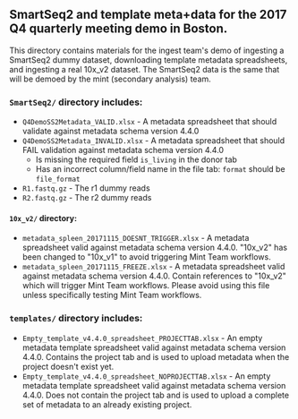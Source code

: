 ## SmartSeq2 and template meta+data for the 2017 Q4 quarterly meeting demo in Boston.

This directory contains materials for the ingest team's demo of ingesting a SmartSeq2 dummy dataset, downloading template metadata spreadsheets, and ingesting a real 10x_v2 dataset. The SmartSeq2 data is the same that will be demoed by the mint (secondary analysis) team.

### `SmartSeq2/` directory includes:

- `Q4DemoSS2Metadata_VALID.xlsx` - A metadata spreadsheet that should validate against metadata schema version 4.4.0
- `Q4DemoSS2Metadata_INVALID.xlsx` - A metadata spreadsheet that should FAIL validation against metadata schema version 4.4.0
  - Is missing the required field `is_living` in the donor tab
  - Has an incorrect column/field name in the file tab: `format` should be `file_format`
- `R1.fastq.gz` - The r1 dummy reads
- `R2.fastq.gz` - The r2 dummy reads

#### `10x_v2/` directory:

- `metadata_spleen_20171115_DOESNT_TRIGGER.xlsx` - A metadata spreadsheet valid against metadata schema version 4.4.0. "10x_v2" has been changed to "10x_v1" to avoid triggering Mint Team workflows.
- `metadata_spleen_20171115_FREEZE.xlsx` - A metadata spreadsheet valid against metadata schema version 4.4.0. Contain references to "10x_v2" which will trigger Mint Team workflows. Please avoid using this file unless specifically testing Mint Team workflows.

### `templates/` directory includes:

- `Empty_template_v4.4.0_spreadsheet_PROJECTTAB.xlsx` - An empty metadata template spreadsheet valid against metadata schema version 4.4.0. Contains the project tab and is used to upload metadata when the project doesn't exist yet.
- `Empty_template_v4.4.0_spreadsheet_NOPROJECTTAB.xlsx` - An empty metadata template spreadsheet valid against metadata schema version 4.4.0. Does not contain the project tab and is used to upload a complete set of metadata to an already existing project.
